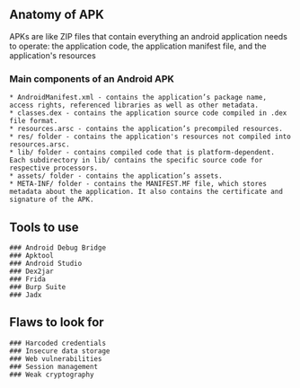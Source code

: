 ## Anatomy of APK
APKs are like ZIP files that contain everything an android application needs to operate: the application code, the application manifest file, and the application's resources

### Main components of an Android APK
	* AndroidManifest.xml - contains the application’s package name, access rights, referenced libraries as well as other metadata.
	* classes.dex - contains the application source code compiled in .dex file format.
	* resources.arsc - contains the application’s precompiled resources.
	* res/ folder - contains the application's resources not compiled into resources.arsc.
	* lib/ folder - contains compiled code that is platform-dependent. Each subdirectory in lib/ contains the specific source code for respective processors.
	* assets/ folder - contains the application’s assets.
	* META-INF/ folder - contains the MANIFEST.MF file, which stores metadata about the application. It also contains the certificate and signature of the APK.

## Tools to use
	### Android Debug Bridge 
	### Apktool
	### Android Studio
	### Dex2jar
	### Frida
	### Burp Suite
	### Jadx

## Flaws to look for
	### Harcoded credentials
	### Insecure data storage
	### Web vulnerabilities
	### Session management
	### Weak cryptography